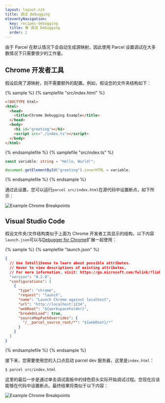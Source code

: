 ```yaml
---
layout: layout.njk
title: 调试 Debugging
eleventyNavigation:
  key: recipes-debugging
  title: 🛠️ 调试 Debugging
  order: 1
---
```


由于 Parcel 在默认情况下会自动生成源映射，因此使用 Parcel 设置调试在大多数情况下只需要很少的工作量。

## Chrome 开发者工具

假设启用了源映射，则不需要额外的配置。例如，假设您的文件夹结构如下：

{% sample %}
{% samplefile "src/index.html" %}

```html
<!DOCTYPE html>
<html>
  <head>
    <title>Chrome Debugging Example</title>
  </head>
  <body>
    <h1 id="greeting"></h1>
    <script src="./index.ts"></script>
  </body>
</html>
```

{% endsamplefile %}
{% samplefile "src/index.ts" %}

```ts
const variable: string = "Hello, World!";

document.getElementById("greeting").innerHTML = variable;
```

{% endsamplefile %}
{% endsample %}

通过此设置，您可以运行`parcel src/index.html`在源代码中设置断点，如下所示：

![Example Chrome Breakpoints](../debugging1.png)

## Visual Studio Code

假设文件夹/文件结构类似于上面为 Chrome 开发者工具显示的结构，以下内容`launch.json`可以与[Debugger for Chrome](https://marketplace.visualstudio.com/items?itemName=msjsdiag.debugger-for-chrome)扩展一起使用：

{% sample %}
{% samplefile "launch.json" %}

```json
{
  // Use IntelliSense to learn about possible attributes.
  // Hover to view descriptions of existing attributes.
  // For more information, visit: https://go.microsoft.com/fwlink/?linkid=830387
  "version": "0.2.0",
  "configurations": [
    {
      "type": "chrome",
      "request": "launch",
      "name": "Launch Chrome against localhost",
      "url": "http://localhost:1234",
      "webRoot": "${workspaceFolder}",
      "breakOnLoad": true,
      "sourceMapPathOverrides": {
        "/__parcel_source_root/*": "${webRoot}/*"
      }
    }
  ]
}
```

{% endsamplefile %}
{% endsample %}

接下来，您需要使用您的入口点启动 parcel dev 服务器，这里是`index.html`：

```
$ parcel src/index.html
```

这里的最后一步是通过单击调试面板中的绿色箭头实际开始调试过程。您现在应该能够在代码中设置断点。最终结果将类似于以下内容：

![Example Chrome Breakpoints](../debugging2.png)
